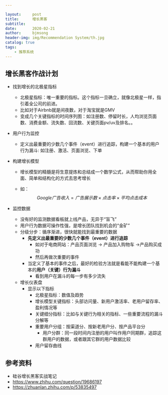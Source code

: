 ```yaml
---

layout:     post
title:      增长黑客
subtitle:   
date:       2020-02-21
author:     bjmsong
header-img: img/Recommendation System/th.jpg
catalog: true
tags:
    - 推荐系统
---
```




## 增长黑客作战计划

- 找到增长的北极星指标

  - 北极星指标：唯一重要的指标。这个指标一旦确立，就像北极星一样，指引着全公司的前进。
  - 比如对于Airbnb就是间夜数，对于淘宝就是GMV
  - 变成几个关键指标的时间序列图：如注册数、停留时长，人均浏览页面数、消费金额、流失数、回流数、关键页面pv/uv及排名。。

- 用户行为监控
    - 定义出最重要的少数几个事件（event）进行追踪，构建一个基本的用户行为漏斗: 如注册、激活、页面浏览、下单

- 构建增长模型

  - 增长模型的精髓是将生意提炼和总结成一个数学公式，从而帮助你用全面、简单和结构化的方式去思考增长

  - 如：
    $$
    Google广告收入 = 广告展示数 × 点击率 × 平均点击成本
    $$

- 监控数据

  - 没有好的监测数据看板就上线产品，无异于“盲飞”
  - 用户行为数据可操作性强，是增长团队找到机会的“金矿”
  - 分级分步：循序渐进，很快就能找到最重要的数据
    - **先定义出最重要的少数几个事件（event）进行追踪**
      - 如对于电商网站：产品页面浏览 -> 产品加入购物车 ->产品购买成功
      - 然后再做次重要的事件
    - 当定义了基本的事件之后，最好的检验方法就是看能不能构建一个基本的**用户（关键）行为漏斗**
      - 看到用户在漏斗的每一步有多少流失
  - 增长仪表盘
    - 显示以下指标
      - 北极星指标：数值及趋势
      - 增长模型关键指标：头部访问量、新用户激活率、老用户留存率、盈利情况等
      - 关键细分指标：比如与关键行为相关的指标、一些重要流程的漏斗分解等
      - 重要用户分组：按渠道分、按新老用户分、按产品平台分
        - 用户分群：同一段时间内注册的用户叫作用户同期群，追踪这群用户的数据，或者跟其它群的用户数据比较
      - 用户留存曲线



## 参考资料

- 硅谷增长黑客实战笔记
- https://www.zhihu.com/question/19686197
- https://zhuanlan.zhihu.com/p/53835497

  

  

  


